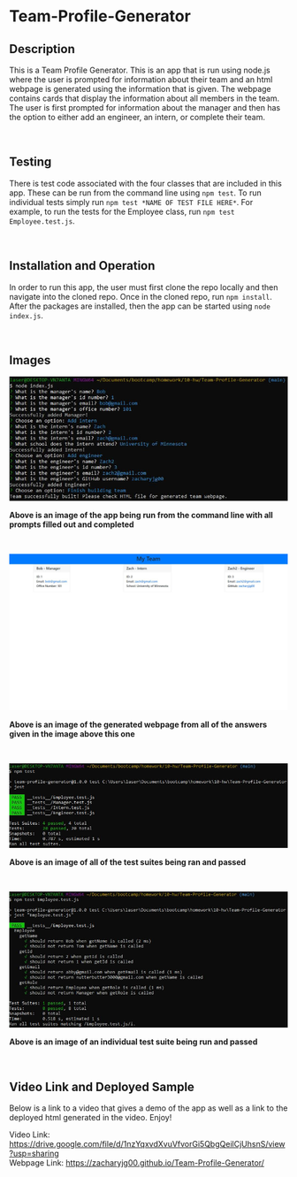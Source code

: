 # Team-Profile-Generator

## Description
This is a Team Profile Generator. This is an app that is run using node.js where the user is prompted for information about their team and an html webpage is generated using the information that is given. The webpage contains cards that display the information about all members in the team. The user is first prompted for information about the manager and then has the option to either add an engineer, an intern, or complete their team. 

</br>

## Testing
There is test code associated with the four classes that are included in this app. These can be run from the command line using  `npm test`. To run individual tests simply run `npm test *NAME OF TEST FILE HERE*`. For example, to run the tests for the Employee class, run `npm test Employee.test.js`.

</br>

## Installation and Operation
In order to run this app, the user must first clone the repo locally and then navigate into the cloned repo. Once in the cloned repo, run `npm install`. After the packages are installed, then the app can be started using `node index.js`.

</br>

## Images

![](./images/all-prompts-filled-out.JPG)

**Above is an image of the app being run from the command line with all prompts filled out and completed**

</br>

![](./images/generated-webpage.JPG)

**Above is an image of the generated webpage from all of the answers given in the image above this one**

</br>

![](./images/tests-being-run-and-passed.JPG)

**Above is an image of all of the test suites being ran and passed**

</br>

![](./images/individual-test-suite-being-run.JPG)

**Above is an image of an individual test suite being run and passed**

</br>

## Video Link and Deployed Sample
Below is a link to a video that gives a demo of the app as well as a link to the deployed html generated in the video. Enjoy!

Video Link: https://drive.google.com/file/d/1nzYqxvdXvuVfvorGi5QbgQeilCjUhsnS/view?usp=sharing  
Webpage Link: https://zacharyjg00.github.io/Team-Profile-Generator/